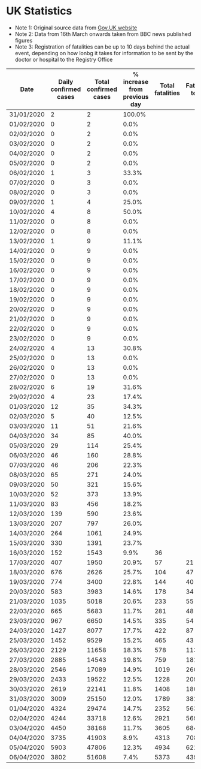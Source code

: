 # UK Statistics

- Note 1: Original source data from [Gov.UK website](https://www.gov.uk/government/publications/covid-19-track-coronavirus-cases)
- Note 2: Data from 16th March onwards taken from BBC news published figures
- Note 3: Registration of fatalities can be up to 10 days behind the actual event, depending on how lonbg it takes for information to be sent by the doctor or hospital to the Registry Office


| Date       | Daily confirmed cases | Total confirmed cases | % increase from previous day | Total fatalities | Fatalities today | % fatalities today |
|------------|-----------------------|-----------------------|------------------------------|------------------|------------------|--------------------|
| 31/01/2020 | 2                     | 2                     | 100.0%                       |                  |                  |                    |
| 01/02/2020 | 0                     | 2                     | 0.0%                         |                  |                  |                    |
| 02/02/2020 | 0                     | 2                     | 0.0%                         |                  |                  |                    |
| 03/02/2020 | 0                     | 2                     | 0.0%                         |                  |                  |                    |
| 04/02/2020 | 0                     | 2                     | 0.0%                         |                  |                  |                    |
| 05/02/2020 | 0                     | 2                     | 0.0%                         |                  |                  |                    |
| 06/02/2020 | 1                     | 3                     | 33.3%                        |                  |                  |                    |
| 07/02/2020 | 0                     | 3                     | 0.0%                         |                  |                  |                    |
| 08/02/2020 | 0                     | 3                     | 0.0%                         |                  |                  |                    |
| 09/02/2020 | 1                     | 4                     | 25.0%                        |                  |                  |                    |
| 10/02/2020 | 4                     | 8                     | 50.0%                        |                  |                  |                    |
| 11/02/2020 | 0                     | 8                     | 0.0%                         |                  |                  |                    |
| 12/02/2020 | 0                     | 8                     | 0.0%                         |                  |                  |                    |
| 13/02/2020 | 1                     | 9                     | 11.1%                        |                  |                  |                    |
| 14/02/2020 | 0                     | 9                     | 0.0%                         |                  |                  |                    |
| 15/02/2020 | 0                     | 9                     | 0.0%                         |                  |                  |                    |
| 16/02/2020 | 0                     | 9                     | 0.0%                         |                  |                  |                    |
| 17/02/2020 | 0                     | 9                     | 0.0%                         |                  |                  |                    |
| 18/02/2020 | 0                     | 9                     | 0.0%                         |                  |                  |                    |
| 19/02/2020 | 0                     | 9                     | 0.0%                         |                  |                  |                    |
| 20/02/2020 | 0                     | 9                     | 0.0%                         |                  |                  |                    |
| 21/02/2020 | 0                     | 9                     | 0.0%                         |                  |                  |                    |
| 22/02/2020 | 0                     | 9                     | 0.0%                         |                  |                  |                    |
| 23/02/2020 | 0                     | 9                     | 0.0%                         |                  |                  |                    |
| 24/02/2020 | 4                     | 13                    | 30.8%                        |                  |                  |                    |
| 25/02/2020 | 0                     | 13                    | 0.0%                         |                  |                  |                    |
| 26/02/2020 | 0                     | 13                    | 0.0%                         |                  |                  |                    |
| 27/02/2020 | 0                     | 13                    | 0.0%                         |                  |                  |                    |
| 28/02/2020 | 6                     | 19                    | 31.6%                        |                  |                  |                    |
| 29/02/2020 | 4                     | 23                    | 17.4%                        |                  |                  |                    |
| 01/03/2020 | 12                    | 35                    | 34.3%                        |                  |                  |                    |
| 02/03/2020 | 5                     | 40                    | 12.5%                        |                  |                  |                    |
| 03/03/2020 | 11                    | 51                    | 21.6%                        |                  |                  |                    |
| 04/03/2020 | 34                    | 85                    | 40.0%                        |                  |                  |                    |
| 05/03/2020 | 29                    | 114                   | 25.4%                        |                  |                  |                    |
| 06/03/2020 | 46                    | 160                   | 28.8%                        |                  |                  |                    |
| 07/03/2020 | 46                    | 206                   | 22.3%                        |                  |                  |                    |
| 08/03/2020 | 65                    | 271                   | 24.0%                        |                  |                  |                    |
| 09/03/2020 | 50                    | 321                   | 15.6%                        |                  |                  |                    |
| 10/03/2020 | 52                    | 373                   | 13.9%                        |                  |                  |                    |
| 11/03/2020 | 83                    | 456                   | 18.2%                        |                  |                  |                    |
| 12/03/2020 | 139                   | 590                   | 23.6%                        |                  |                  |                    |
| 13/03/2020 | 207                   | 797                   | 26.0%                        |                  |                  |                    |
| 14/03/2020 | 264                   | 1061                  | 24.9%                        |                  |                  |                    |
| 15/03/2020 | 330                   | 1391                  | 23.7%                        |                  |                  |                    |
| 16/03/2020 | 152                   | 1543                  | 9.9%                         | 36               |                  |                    |
| 17/03/2020 | 407                   | 1950                  | 20.9%                        | 57               | 21               | 2.9%               |
| 18/03/2020 | 676                   | 2626                  | 25.7%                        | 104              | 47               | 4.0%               |
| 19/03/2020 | 774                   | 3400                  | 22.8%                        | 144              | 40               | 4.2%               |
| 20/03/2020 | 583                   | 3983                  | 14.6%                        | 178              | 34               | 4.5%               |
| 21/03/2020 | 1035                  | 5018                  | 20.6%                        | 233              | 55               | 4.6%               |
| 22/03/2020 | 665                   | 5683                  | 11.7%                        | 281              | 48               | 4.9%               |
| 23/03/2020 | 967                   | 6650                  | 14.5%                        | 335              | 54               | 5.0%               |
| 24/03/2020 | 1427                  | 8077                  | 17.7%                        | 422              | 87               | 5.2%               |
| 25/03/2020 | 1452                  | 9529                  | 15.2%                        | 465              | 43               | 4.9%               |
| 26/03/2020 | 2129                  | 11658                 | 18.3%                        | 578              | 113              | 5.0%               |
| 27/03/2020 | 2885                  | 14543                 | 19.8%                        | 759              | 181              | 5.2%               |
| 28/03/2020 | 2546                  | 17089                 | 14.9%                        | 1019             | 260              | 6.0%               |
| 29/03/2020 | 2433                  | 19522                 | 12.5%                        | 1228             | 209              | 6.3%               |
| 30/03/2020 | 2619                  | 22141                 | 11.8%                        | 1408             | 180              | 6.4%               |
| 31/03/2020 | 3009                  | 25150                 | 12.0%                        | 1789             | 381              | 7.1%               |
| 01/04/2020 | 4324                  | 29474                 | 14.7%                        | 2352             | 563              | 8.0%               |
| 02/04/2020 | 4244                  | 33718                 | 12.6%                        | 2921             | 569              | 8.7%               |
| 03/04/2020 | 4450                  | 38168                 | 11.7%                        | 3605             | 684              | 9.4%               |
| 04/04/2020 | 3735                  | 41903                 | 8.9%                         | 4313             | 708              | 10.3%              |
| 05/04/2020 | 5903                  | 47806                 | 12.3%                        | 4934             | 621              | 10.3%              |
| 06/04/2020 | 3802                  | 51608                 | 7.4%                         | 5373             | 439              | 10.4%              |
